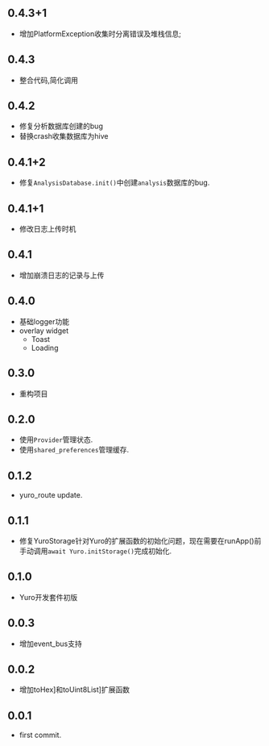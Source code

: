 ## 0.4.3+1

* 增加PlatformException收集时分离错误及堆栈信息;

## 0.4.3

* 整合代码,简化调用

## 0.4.2

* 修复分析数据库创建的bug
* 替换crash收集数据库为hive

## 0.4.1+2

* 修复`AnalysisDatabase.init()`中创建`analysis`数据库的bug.

## 0.4.1+1

* 修改日志上传时机

## 0.4.1

* 增加崩溃日志的记录与上传

## 0.4.0

* 基础logger功能
* overlay widget
    * Toast
    * Loading

## 0.3.0

* 重构项目

## 0.2.0

* 使用`Provider`管理状态.
* 使用`shared_preferences`管理缓存.

## 0.1.2

* yuro_route update.

## 0.1.1

* 修复YuroStorage针对Yuro的扩展函数的初始化问题，现在需要在runApp()前手动调用`await Yuro.initStorage()`完成初始化.

## 0.1.0

* Yuro开发套件初版

## 0.0.3

* 增加event_bus支持

## 0.0.2

* 增加toHex]和toUint8List]扩展函数

## 0.0.1

* first commit.